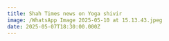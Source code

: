 ```yaml
---
title: Shah Times news on Yoga shivir
image: /WhatsApp Image 2025-05-10 at 15.13.43.jpeg
date: 2025-05-07T18:30:00.000Z
---
```


